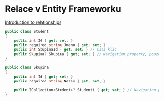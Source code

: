 # Relace v Entity Frameworku

[Introduction to relationships](https://learn.microsoft.com/en-us/ef/core/modeling/relationships)

```csharp
public class Student
{
    public int Id { get; set; }
    public required string Jmeno { get; set; }
    public int SkupinaId { get; set; } // Cizi klic
    public Skupina? Skupina { get; set; } // Navigation property, pouze pro praci s objekty v pameti
}
```

```csharp
public class Skupina
{
    public int Id { get; set; }
    public required string Nazev { get; set; }

    public ICollection<Student>? Studenti { get; set; } // Navigation property, jen pro program ne pro db
}
```
